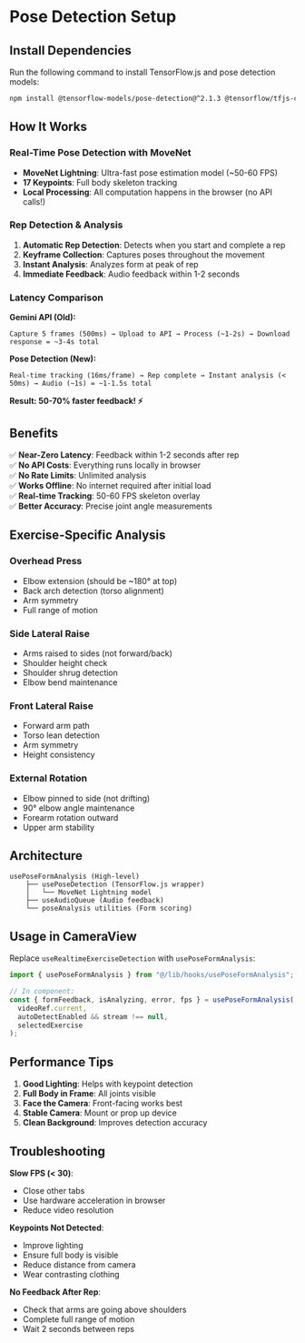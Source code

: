 # Pose Detection Setup

## Install Dependencies

Run the following command to install TensorFlow.js and pose detection models:

```bash
npm install @tensorflow-models/pose-detection@^2.1.3 @tensorflow/tfjs-core@^4.22.0 @tensorflow/tfjs-backend-webgl@^4.22.0
```

## How It Works

### Real-Time Pose Detection with MoveNet

- **MoveNet Lightning**: Ultra-fast pose estimation model (~50-60 FPS)
- **17 Keypoints**: Full body skeleton tracking
- **Local Processing**: All computation happens in the browser (no API calls!)

### Rep Detection & Analysis

1. **Automatic Rep Detection**: Detects when you start and complete a rep
2. **Keyframe Collection**: Captures poses throughout the movement
3. **Instant Analysis**: Analyzes form at peak of rep
4. **Immediate Feedback**: Audio feedback within 1-2 seconds

### Latency Comparison

**Gemini API (Old):**

```
Capture 5 frames (500ms) → Upload to API → Process (~1-2s) → Download response = ~3-4s total
```

**Pose Detection (New):**

```
Real-time tracking (16ms/frame) → Rep complete → Instant analysis (< 50ms) → Audio (~1s) = ~1-1.5s total
```

**Result: 50-70% faster feedback! ⚡**

## Benefits

✅ **Near-Zero Latency**: Feedback within 1-2 seconds after rep  
✅ **No API Costs**: Everything runs locally in browser  
✅ **No Rate Limits**: Unlimited analysis  
✅ **Works Offline**: No internet required after initial load  
✅ **Real-time Tracking**: 50-60 FPS skeleton overlay  
✅ **Better Accuracy**: Precise joint angle measurements

## Exercise-Specific Analysis

### Overhead Press

- Elbow extension (should be ~180° at top)
- Back arch detection (torso alignment)
- Arm symmetry
- Full range of motion

### Side Lateral Raise

- Arms raised to sides (not forward/back)
- Shoulder height check
- Shoulder shrug detection
- Elbow bend maintenance

### Front Lateral Raise

- Forward arm path
- Torso lean detection
- Arm symmetry
- Height consistency

### External Rotation

- Elbow pinned to side (not drifting)
- 90° elbow angle maintenance
- Forearm rotation outward
- Upper arm stability

## Architecture

```
usePoseFormAnalysis (High-level)
    ├── usePoseDetection (TensorFlow.js wrapper)
    │   └── MoveNet Lightning model
    ├── useAudioQueue (Audio feedback)
    └── poseAnalysis utilities (Form scoring)
```

## Usage in CameraView

Replace `useRealtimeExerciseDetection` with `usePoseFormAnalysis`:

```typescript
import { usePoseFormAnalysis } from "@/lib/hooks/usePoseFormAnalysis";

// In component:
const { formFeedback, isAnalyzing, error, fps } = usePoseFormAnalysis(
  videoRef.current,
  autoDetectEnabled && stream !== null,
  selectedExercise
);
```

## Performance Tips

1. **Good Lighting**: Helps with keypoint detection
2. **Full Body in Frame**: All joints visible
3. **Face the Camera**: Front-facing works best
4. **Stable Camera**: Mount or prop up device
5. **Clean Background**: Improves detection accuracy

## Troubleshooting

**Slow FPS (< 30)**:

- Close other tabs
- Use hardware acceleration in browser
- Reduce video resolution

**Keypoints Not Detected**:

- Improve lighting
- Ensure full body is visible
- Reduce distance from camera
- Wear contrasting clothing

**No Feedback After Rep**:

- Check that arms are going above shoulders
- Complete full range of motion
- Wait 2 seconds between reps
